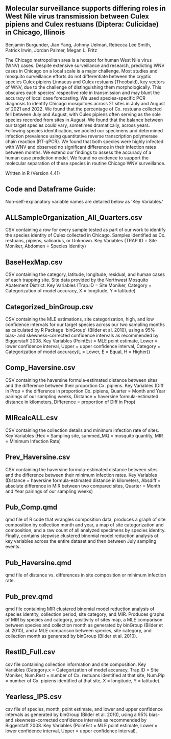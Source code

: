 ## Molecular surveillance supports differing roles in West Nile virus transmission between Culex pipiens and Culex restuans (Diptera: Culicidae) in Chicago, Illinois
Benjamin Burgunder, Jian Yang, Johnny Uelman, Rebecca Lee Smith, Patrick Irwin, Jordan Palmer, Megan L. Fritz

The Chicago metropolitan area is a hotspot for human West Nile virus (WNV) cases.
Despite extensive surveillance and research, predicting WNV cases in Chicago on a local scale is
a major challenge. Most studies and mosquito surveillance efforts do not differentiate between
the cryptic species Culex pipiens Linnaeus and Culex restuans (Theobald), key vectors of WNV,
due to the challenge of distinguishing them morphologically. This obscures each species’
respective role in transmission and may blunt the accuracy of local case forecasting. We used
species-specific PCR diagnosis to identify Chicago mosquitoes across 21 sites in July and
August of 2021 and 2022. We found that the percentage of Cx. restuans collected fell between
July and August, with Culex pipiens often serving as the sole species recorded from sites in
August. We found that the balance between our target species could vary,
sometimes dramatically, across years. Following species identification, we pooled our specimens
and determined infection prevalence using quantitative reverse transcription polymerase chain
reaction (RT-qPCR). We found that both species were highly infected with WNV and observed
no significant difference in their infection rates between months. We extend our findings to
assess the accuracy of a human case prediction model. We found no evidence to support the
molecular separation of these species in routine Chicago WNV surveillance.

Written in R (Version 4.41)

Code and Dataframe Guide:
-
Non-self-explanatory variable names are detailed below as 'Key Variables.'

ALLSampleOrganization_All_Quarters.csv
-
CSV containing a row for every sample tested as part of our work to identify the species identity of Culex collected in Chicago. Samples identified as Cx. restuans, pipiens, salinarius, or Unknown.
Key Variables (TRAP ID = Site Moniker, Abdomen = Species Identity)

BaseHexMap.csv
-
CSV containing the category, latitude, longitude, residual, and human cases of each trapping site. Site data provided by the Northwest Mosquito Abatement District.
Key Variables (Trap.ID = Site Moniker, Category = Categorization of model accuracy, X = longitude, Y = latitude)

Categorized_binGroup.csv
-
CSV containing the MLE estimations, site categorization, high, and low confidence intervals for our target species across our two sampling months as calculated by R Package 'binGroup' (Bilder et al. 2010), using a 95% bias-
and skewness-corrected confidence intervals as recommended by Biggerstaff 2008.
Key Variables (PointEst = MLE point estimate, Lower = lower confidence interval, Upper = upper confidence interval, Category = Categorization of model accuracy(L = Lower, E = Equal, H = Higher))

Comp_Haversine.csv
-
CSV containing the haversine formula-estimated distance between sites and the difference between their proportion Cx. pipiens. 
Key Variables (Diff in Prop = the difference in proportion Cx. pipiens, Quarter = Month and Year pairings of our sampling weeks, Distance = haversine formula-estimated distance in kilometers, Difference = proportion of Diff in Prop)

MIRcalcALL.csv
-
CSV containing the collection details and minimum infection rate of sites.
Key Variables (Hex = Sampling site, summed_MQ = mosquito quantity, MIR = Minimum Infection Rate)

Prev_Haversine.csv
-
CSV containing the haversine formula-estimated distance between sites and the difference between their minimum infection rates. 
Key Variables (Distance = haversine formula-estimated distance in kilometers, Absdiff = absolute difference in MIR between two compared sites, Quarter = Month and Year pairings of our sampling weeks)

Pub_Comp.qmd
-
qmd file of R code that wrangles composition data, produces a graph of site composition by collection month and year, a map of site categorization and composition, and a raw count of all analyzed specimens by species identity. Finally, contains stepwise clustered binomial model reduction analysis of key variables across the entire dataset and then between July sampling events.

Pub_Haversine.qmd
-
qmd file of distance vs. differences in site composition or minimum infection rate.

Pub_prev.qmd
-
qmd file containing MIR clustered binomial model reduction analysis of species identity, collection period, site category, and MIR. Produces graphs of MIR by species and category, positivity of sites map, a MLE comparison between species and collection month as generated by binGroup (Bilder et al. 2010), and a MLE comparison between species, site category, and collection month as generated by binGroup (Bilder et al. 2010).

RestID_Full.csv
-
csv file containing collection information and site composition.
Key Variables (Category.x = Categorization of model accuracy, Trap.ID = Site Moniker, Num.Rest = number of Cx. restuans identified at that site, Num.Pip = number of Cx. pipiens identified at that site, X = longitude, Y = latitude).

Yearless_IPS.csv
-
csv file of species, month, point estimate, and lower and upper confidence intervals as generated by binGroup (Bilder et al. 2010), using a 95% bias-
and skewness-corrected confidence intervals as recommended by Biggerstaff 2008.
Key Variables (PointEst = MLE point estimate, Lower = lower confidence interval, Upper = upper confidence interval).


